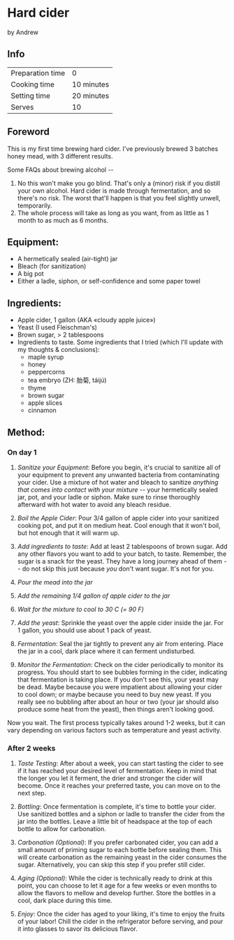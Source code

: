 # Hard cider
by Andrew

## Info

| | |
|------------------|--------------|
| Preparation time | 0            |
| Cooking time     | 10 minutes   |
| Setting time     | 20 minutes   |
| Serves           | 10           |

## Foreword

This is my first time brewing hard cider. I've previously brewed 3 batches honey mead, with 3 different results.

Some FAQs about brewing alcohol --
1. No this won't make you go blind. That's only a (minor) risk if you distill your own alcohol. Hard cider is made through fermentation, and so there's no risk. The worst that'll happen is that you feel slightly unwell, temporarily.
2. The whole process will take as long as you want, from as little as 1 month to as much as 6 months.

## Equipment:
  - A hermetically sealed (air-tight) jar
  - Bleach (for sanitization)
  - A big pot
  - Either a ladle, siphon, or self-confidence and some paper towel

## Ingredients:
- Apple cider, 1 gallon (AKA «cloudy apple juice») 
- Yeast (I used Fleischman's)
- Brown sugar, > 2 tablespoons
- Ingredients to taste. Some ingredients that I tried (which I'll update with my thoughts & conclusions):
    - maple syrup
    - honey
    - peppercorns
    - tea embryo (ZH: 胎菊, táijú)
    - thyme
    - brown sugar
    - apple slices
    - cinnamon

## Method:
### On day 1
1. *Sanitize your Equipment*: Before you begin, it's crucial to sanitize all of your equipment to prevent any unwanted bacteria from contaminating your cider. Use a mixture of hot water and bleach to sanitize *anything that comes into contact with your mixture* -- your hermetically sealed jar, pot, and your ladle or siphon. Make sure to rinse thoroughly afterward with hot water to avoid any bleach residue.

1. *Boil the Apple Cider*: Pour 3/4 gallon of apple cider into your sanitized cooking pot, and put it on medium heat. Cool enough that it won't boil, but hot enough that it will warm up.

1. *Add ingredients to taste*: Add at least 2 tablespoons of brown sugar. Add any other flavors you want to add to your batch, to taste. Remember, the sugar is a snack for the yeast. They have a long journey ahead of them -- do not skip this just because *you* don't want sugar. It's not for you. 

1. *Pour the mead into the jar*

1. *Add the remaining 1/4 gallon of apple cider to the jar*

1. *Wait for the mixture to cool to 30 C (= 90 F)*

1. *Add the yeast*: Sprinkle the yeast over the apple cider inside the jar. For 1 gallon, you should use about 1 pack of yeast.

1. *Fermentation*: Seal the jar tightly to prevent any air from entering. Place the jar in a cool, dark place where it can ferment undisturbed.

1. *Monitor the Fermentation*: Check on the cider periodically to monitor its progress. You should start to see bubbles forming in the cider, indicating that fermentation is taking place. If you don't see this, your yeast may be dead. Maybe because you were impatient about allowing your cider to cool down; or maybe because you need to buy new yeast. If you really see no bubbling after about an hour or two (your jar should also produce some heat from the yeast), then things aren't looking good.

Now you wait. The first process typically takes around 1-2 weeks, but it can vary depending on various factors such as temperature and yeast activity.
### After 2 weeks

1. *Taste Testing*: After about a week, you can start tasting the cider to see if it has reached your desired level of fermentation. Keep in mind that the longer you let it ferment, the drier and stronger the cider will become. Once it reaches your preferred taste, you can move on to the next step.

1. *Bottling*: Once fermentation is complete, it's time to bottle your cider. Use sanitized bottles and a siphon or ladle to transfer the cider from the jar into the bottles. Leave a little bit of headspace at the top of each bottle to allow for carbonation.

1. *Carbonation (Optional)*: If you prefer carbonated cider, you can add a small amount of priming sugar to each bottle before sealing them. This will create carbonation as the remaining yeast in the cider consumes the sugar. Alternatively, you can skip this step if you prefer still cider.

1. *Aging (Optional)*: While the cider is technically ready to drink at this point, you can choose to let it age for a few weeks or even months to allow the flavors to mellow and develop further. Store the bottles in a cool, dark place during this time.

1. *Enjoy*: Once the cider has aged to your liking, it's time to enjoy the fruits of your labor! Chill the cider in the refrigerator before serving, and pour it into glasses to savor its delicious flavor.
